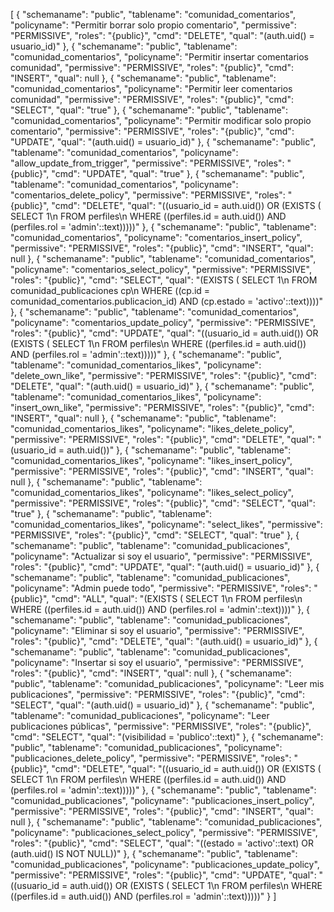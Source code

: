 [
  {
    "schemaname": "public",
    "tablename": "comunidad_comentarios",
    "policyname": "Permitir borrar solo propio comentario",
    "permissive": "PERMISSIVE",
    "roles": "{public}",
    "cmd": "DELETE",
    "qual": "(auth.uid() = usuario_id)"
  },
  {
    "schemaname": "public",
    "tablename": "comunidad_comentarios",
    "policyname": "Permitir insertar comentarios comunidad",
    "permissive": "PERMISSIVE",
    "roles": "{public}",
    "cmd": "INSERT",
    "qual": null
  },
  {
    "schemaname": "public",
    "tablename": "comunidad_comentarios",
    "policyname": "Permitir leer comentarios comunidad",
    "permissive": "PERMISSIVE",
    "roles": "{public}",
    "cmd": "SELECT",
    "qual": "true"
  },
  {
    "schemaname": "public",
    "tablename": "comunidad_comentarios",
    "policyname": "Permitir modificar solo propio comentario",
    "permissive": "PERMISSIVE",
    "roles": "{public}",
    "cmd": "UPDATE",
    "qual": "(auth.uid() = usuario_id)"
  },
  {
    "schemaname": "public",
    "tablename": "comunidad_comentarios",
    "policyname": "allow_update_from_trigger",
    "permissive": "PERMISSIVE",
    "roles": "{public}",
    "cmd": "UPDATE",
    "qual": "true"
  },
  {
    "schemaname": "public",
    "tablename": "comunidad_comentarios",
    "policyname": "comentarios_delete_policy",
    "permissive": "PERMISSIVE",
    "roles": "{public}",
    "cmd": "DELETE",
    "qual": "((usuario_id = auth.uid()) OR (EXISTS ( SELECT 1\n   FROM perfiles\n  WHERE ((perfiles.id = auth.uid()) AND (perfiles.rol = 'admin'::text)))))"
  },
  {
    "schemaname": "public",
    "tablename": "comunidad_comentarios",
    "policyname": "comentarios_insert_policy",
    "permissive": "PERMISSIVE",
    "roles": "{public}",
    "cmd": "INSERT",
    "qual": null
  },
  {
    "schemaname": "public",
    "tablename": "comunidad_comentarios",
    "policyname": "comentarios_select_policy",
    "permissive": "PERMISSIVE",
    "roles": "{public}",
    "cmd": "SELECT",
    "qual": "(EXISTS ( SELECT 1\n   FROM comunidad_publicaciones cp\n  WHERE ((cp.id = comunidad_comentarios.publicacion_id) AND (cp.estado = 'activo'::text))))"
  },
  {
    "schemaname": "public",
    "tablename": "comunidad_comentarios",
    "policyname": "comentarios_update_policy",
    "permissive": "PERMISSIVE",
    "roles": "{public}",
    "cmd": "UPDATE",
    "qual": "((usuario_id = auth.uid()) OR (EXISTS ( SELECT 1\n   FROM perfiles\n  WHERE ((perfiles.id = auth.uid()) AND (perfiles.rol = 'admin'::text)))))"
  },
  {
    "schemaname": "public",
    "tablename": "comunidad_comentarios_likes",
    "policyname": "delete_own_like",
    "permissive": "PERMISSIVE",
    "roles": "{public}",
    "cmd": "DELETE",
    "qual": "(auth.uid() = usuario_id)"
  },
  {
    "schemaname": "public",
    "tablename": "comunidad_comentarios_likes",
    "policyname": "insert_own_like",
    "permissive": "PERMISSIVE",
    "roles": "{public}",
    "cmd": "INSERT",
    "qual": null
  },
  {
    "schemaname": "public",
    "tablename": "comunidad_comentarios_likes",
    "policyname": "likes_delete_policy",
    "permissive": "PERMISSIVE",
    "roles": "{public}",
    "cmd": "DELETE",
    "qual": "(usuario_id = auth.uid())"
  },
  {
    "schemaname": "public",
    "tablename": "comunidad_comentarios_likes",
    "policyname": "likes_insert_policy",
    "permissive": "PERMISSIVE",
    "roles": "{public}",
    "cmd": "INSERT",
    "qual": null
  },
  {
    "schemaname": "public",
    "tablename": "comunidad_comentarios_likes",
    "policyname": "likes_select_policy",
    "permissive": "PERMISSIVE",
    "roles": "{public}",
    "cmd": "SELECT",
    "qual": "true"
  },
  {
    "schemaname": "public",
    "tablename": "comunidad_comentarios_likes",
    "policyname": "select_likes",
    "permissive": "PERMISSIVE",
    "roles": "{public}",
    "cmd": "SELECT",
    "qual": "true"
  },
  {
    "schemaname": "public",
    "tablename": "comunidad_publicaciones",
    "policyname": "Actualizar si soy el usuario",
    "permissive": "PERMISSIVE",
    "roles": "{public}",
    "cmd": "UPDATE",
    "qual": "(auth.uid() = usuario_id)"
  },
  {
    "schemaname": "public",
    "tablename": "comunidad_publicaciones",
    "policyname": "Admin puede todo",
    "permissive": "PERMISSIVE",
    "roles": "{public}",
    "cmd": "ALL",
    "qual": "(EXISTS ( SELECT 1\n   FROM perfiles\n  WHERE ((perfiles.id = auth.uid()) AND (perfiles.rol = 'admin'::text))))"
  },
  {
    "schemaname": "public",
    "tablename": "comunidad_publicaciones",
    "policyname": "Eliminar si soy el usuario",
    "permissive": "PERMISSIVE",
    "roles": "{public}",
    "cmd": "DELETE",
    "qual": "(auth.uid() = usuario_id)"
  },
  {
    "schemaname": "public",
    "tablename": "comunidad_publicaciones",
    "policyname": "Insertar si soy el usuario",
    "permissive": "PERMISSIVE",
    "roles": "{public}",
    "cmd": "INSERT",
    "qual": null
  },
  {
    "schemaname": "public",
    "tablename": "comunidad_publicaciones",
    "policyname": "Leer mis publicaciones",
    "permissive": "PERMISSIVE",
    "roles": "{public}",
    "cmd": "SELECT",
    "qual": "(auth.uid() = usuario_id)"
  },
  {
    "schemaname": "public",
    "tablename": "comunidad_publicaciones",
    "policyname": "Leer publicaciones públicas",
    "permissive": "PERMISSIVE",
    "roles": "{public}",
    "cmd": "SELECT",
    "qual": "(visibilidad = 'publico'::text)"
  },
  {
    "schemaname": "public",
    "tablename": "comunidad_publicaciones",
    "policyname": "publicaciones_delete_policy",
    "permissive": "PERMISSIVE",
    "roles": "{public}",
    "cmd": "DELETE",
    "qual": "((usuario_id = auth.uid()) OR (EXISTS ( SELECT 1\n   FROM perfiles\n  WHERE ((perfiles.id = auth.uid()) AND (perfiles.rol = 'admin'::text)))))"
  },
  {
    "schemaname": "public",
    "tablename": "comunidad_publicaciones",
    "policyname": "publicaciones_insert_policy",
    "permissive": "PERMISSIVE",
    "roles": "{public}",
    "cmd": "INSERT",
    "qual": null
  },
  {
    "schemaname": "public",
    "tablename": "comunidad_publicaciones",
    "policyname": "publicaciones_select_policy",
    "permissive": "PERMISSIVE",
    "roles": "{public}",
    "cmd": "SELECT",
    "qual": "((estado = 'activo'::text) OR (auth.uid() IS NOT NULL))"
  },
  {
    "schemaname": "public",
    "tablename": "comunidad_publicaciones",
    "policyname": "publicaciones_update_policy",
    "permissive": "PERMISSIVE",
    "roles": "{public}",
    "cmd": "UPDATE",
    "qual": "((usuario_id = auth.uid()) OR (EXISTS ( SELECT 1\n   FROM perfiles\n  WHERE ((perfiles.id = auth.uid()) AND (perfiles.rol = 'admin'::text)))))"
  }
]